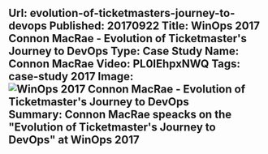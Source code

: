 Url: evolution-of-ticketmasters-journey-to-devops
Published: 20170922
Title: WinOps 2017 Connon MacRae - Evolution of Ticketmaster's Journey to DevOps
Type: Case Study
Name: Connon MacRae
Video: PL0IEhpxNWQ
Tags: case-study 2017
Image: <img src="/content/images/videos/evolution-of-ticketmaster.jpg" alt="WinOps 2017 Connon MacRae - Evolution of Ticketmaster's Journey to DevOps" title="WinOps 2017 Connon MacRae - Evolution of Ticketmaster's Journey to DevOps" />
Summary: Connon MacRae speacks on the "Evolution of Ticketmaster's Journey to DevOps" at WinOps 2017
---
